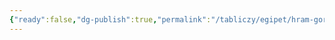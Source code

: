 ```yaml
---
{"ready":false,"dg-publish":true,"permalink":"/tabliczy/egipet/hram-gora-v-edfu/","dgPassFrontmatter":true}
---
```



